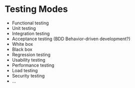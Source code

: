 # Testing Modes

* Functional testing
* Unit testing
* Integration testing
* Acceptance testing (BDD Behavior-driven development?)
* White box
* Black box
* Regression testing
* Usability testing
* Performance testing
* Load testing
* Security testing
* ...


